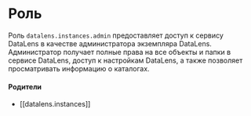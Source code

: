 # Роль

Роль `datalens.instances.admin` предоставляет доступ к сервису DataLens в качестве администратора экземпляра DataLens. Администратор получает полные права на все объекты и папки в сервисе DataLens, доступ к настройкам DataLens, а также позволяет просматривать информацию о каталогах.


#### Родители

- [[datalens.instances]]
